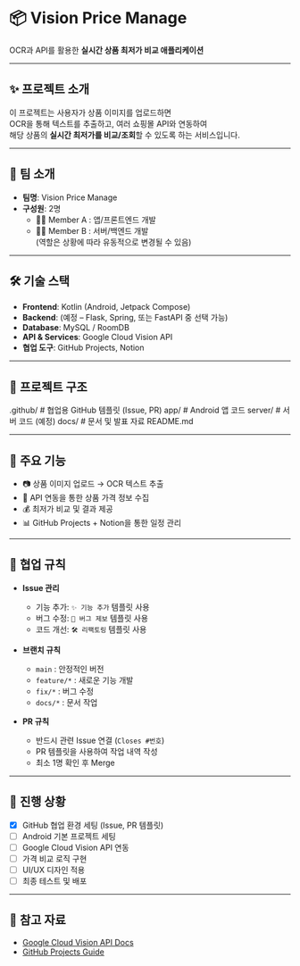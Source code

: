 # 📦 Vision Price Manage
OCR과 API를 활용한 **실시간 상품 최저가 비교 애플리케이션**

---

## ✨ 프로젝트 소개
이 프로젝트는 사용자가 상품 이미지를 업로드하면  
OCR을 통해 텍스트를 추출하고, 여러 쇼핑몰 API와 연동하여  
해당 상품의 **실시간 최저가를 비교/조회**할 수 있도록 하는 서비스입니다.

---

## 👥 팀 소개
- **팀명**: Vision Price Manage
- **구성원**: 2명
  - 👩‍💻 Member A : 앱/프론트엔드 개발
  - 👨‍💻 Member B : 서버/백엔드 개발  
  (역할은 상황에 따라 유동적으로 변경될 수 있음)

---

## 🛠️ 기술 스택
- **Frontend**: Kotlin (Android, Jetpack Compose)
- **Backend**: (예정 – Flask, Spring, 또는 FastAPI 중 선택 가능)
- **Database**: MySQL / RoomDB
- **API & Services**: Google Cloud Vision API
- **협업 도구**: GitHub Projects, Notion

---

## 📂 프로젝트 구조
.github/ # 협업용 GitHub 템플릿 (Issue, PR)
app/ # Android 앱 코드
server/ # 서버 코드 (예정)
docs/ # 문서 및 발표 자료
README.md

---

## 🚀 주요 기능
- 📷 상품 이미지 업로드 → OCR 텍스트 추출
- 🔎 API 연동을 통한 상품 가격 정보 수집
- 💰 최저가 비교 및 결과 제공
- 📊 GitHub Projects + Notion을 통한 일정 관리

---

## 📌 협업 규칙
- **Issue 관리**  
  - 기능 추가: `✨ 기능 추가` 템플릿 사용  
  - 버그 수정: `🐞 버그 제보` 템플릿 사용  
  - 코드 개선: `🛠️ 리팩토링` 템플릿 사용  

- **브랜치 규칙**  
  - `main` : 안정적인 버전  
  - `feature/*` : 새로운 기능 개발  
  - `fix/*` : 버그 수정  
  - `docs/*` : 문서 작업  

- **PR 규칙**  
  - 반드시 관련 Issue 연결 (`Closes #번호`)  
  - PR 템플릿을 사용하여 작업 내역 작성  
  - 최소 1명 확인 후 Merge

---

## 📅 진행 상황
- [x] GitHub 협업 환경 세팅 (Issue, PR 템플릿)
- [ ] Android 기본 프로젝트 세팅
- [ ] Google Cloud Vision API 연동
- [ ] 가격 비교 로직 구현
- [ ] UI/UX 디자인 적용
- [ ] 최종 테스트 및 배포

---

## 📖 참고 자료
- [Google Cloud Vision API Docs](https://cloud.google.com/vision/docs)
- [GitHub Projects Guide](https://docs.github.com/en/issues/planning-and-tracking-with-projects)
